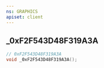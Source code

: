 ```yaml
---
ns: GRAPHICS
apiset: client
---
```

## _0xF2F543D48F319A3A

```c
// 0xF2F543D48F319A3A
void _0xF2F543D48F319A3A();
```